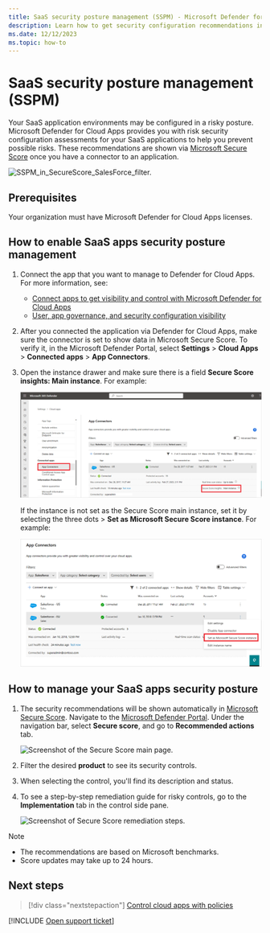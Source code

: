 ```yaml
---
title: SaaS security posture management (SSPM) - Microsoft Defender for Cloud Apps
description: Learn how to get security configuration recommendations in Defender for Cloud Apps for your organization's SaaS applications.
ms.date: 12/12/2023
ms.topic: how-to
---
```


# SaaS security posture management (SSPM)

Your SaaS application environments may be configured in a risky posture. Microsoft Defender for Cloud Apps provides you with risk security configuration assessments for your SaaS applications to help you prevent possible risks. These recommendations are shown via [Microsoft Secure Score](/microsoft-365/security/defender-endpoint/tvm-security-recommendation) once you have a connector to an application.

   ![SSPM_in_SecureScore_SalesForce_filter.](media/security-saas-sspm-in-secure-score-salesforce-filter.png)

## Prerequisites

Your organization must have Microsoft Defender for Cloud Apps licenses.

## How to enable SaaS apps security posture management

1. Connect the app that you want to manage to Defender for Cloud Apps. For more information, see:

    - [Connect apps to get visibility and control with Microsoft Defender for Cloud Apps](enable-instant-visibility-protection-and-governance-actions-for-your-apps.md)
    - [User, app governance, and security configuration visibility](enable-instant-visibility-protection-and-governance-actions-for-your-apps.md#user-app-governance-and-security-configuration-visibility)

1. After you connected the application via Defender for Cloud Apps, make sure the connector is set to show data in Microsoft Secure Score. To verify it, in the Microsoft Defender Portal, select **Settings** > **Cloud Apps** > **Connected apps** > **App Connectors**. 

1. Open the instance drawer and make sure there is a field **Secure Score insights: Main instance**. For example:

    ![Screenshot of the Secure Score instance in Defender for Cloud Apps.](media/security-saas-secure-score-main-instance-drawer.png)

    If the instance is not set as the Secure Score main instance, set it by selecting the three dots > **Set as Microsoft Secure Score instance**. For example:

    ![Select Secure Score instance in Defender for Cloud Apps.](media/security-saas-choose-secure-score-main-instance.png)

## How to manage your SaaS apps security posture

1. The security recommendations will be shown automatically in [Microsoft Secure Score](/microsoft-365/security/defender/microsoft-secure-score). Navigate to the [Microsoft Defender Portal](https://security.microsoft.com). Under the navigation bar, select **Secure score**, and go to **Recommended actions** tab.

    ![Screenshot of the Secure Score main page.](media/security-saas-secure-score-main-page.png)

1. Filter the desired **product** to see its security controls.
1. When selecting the control, you'll find its description and status.
1. To see a step-by-step remediation guide for risky controls, go to the **Implementation** tab in the control side pane.

    ![Screenshot of Secure Score remediation steps.](media/security-saas-secures-score-remediations-steps.png)

>[!NOTE]
>
> - The recommendations are based on Microsoft benchmarks.
> - Score updates may take up to 24 hours.

## Next steps

> [!div class="nextstepaction"]
> [Control cloud apps with policies](control-cloud-apps-with-policies.md)

[!INCLUDE [Open support ticket](includes/support.md)]

